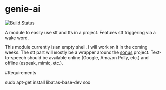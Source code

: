 genie-ai
=================

[![Build Status](https://travis-ci.org/matueranet/genie-ai.svg?branch=develop)](https://travis-ci.org/matueranet/genie-ai)

A module to easily use stt and tts in a project. Features stt triggering via a wake word.

This module currently is an empty shell. I will work on it in the coming weeks. The stt part
will mostly be a wrapper around the [sonus](https://github.com/evancohen/sonus) project. Text-to-speech
should be available online (Google, Amazon Polly, etc.) and offline (espeak, mimic, etc.).

#Requirements

  sudo apt-get install libatlas-base-dev sox
